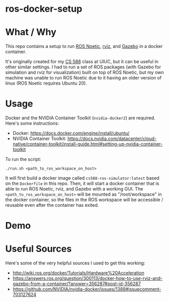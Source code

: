 # ros-docker-setup

# What / Why
This repo contains a setup to run  [ROS Noetic](http://wiki.ros.org/noetic), [rviz](http://wiki.ros.org/rviz), and [Gazebo](https://gazebosim.org) in a docker container.

It's originally created for my [CS 588](http://luthuli.cs.uiuc.edu/~daf/courses/MAAV-21/588-2021-home.html) class at UIUC, but it can be useful in other similar settings. I had to run a set of ROS packages (with Gazebo for simulation and rviz for visualization) built on top of ROS Noetic, but my own machine was unable to run ROS Noetic due to it having an older version of linux (ROS Noetic requires Ubuntu 20).

# Usage
Docker and the NVIDIA Container Toolkit (`nvidia-docker2`) are required. Here's some instructions:
- Docker: https://docs.docker.com/engine/install/ubuntu/
- NVIDIA Container Toolkit: https://docs.nvidia.com/datacenter/cloud-native/container-toolkit/install-guide.html#setting-up-nvidia-container-toolkit

To run the script:
```
./run.sh <path_to_ros_workspace_on_host>
```

It will first build a docker image called `cs588-ros-simulator:latest` based on the `Dockerfile` in this repo. Then, it will start a docker container that is able to run ROS Noetic, rviz, and Gazebo with a working GUI. The `<path_to_ros_workspace_on_host>` will be mounted as "/root/workspace" in the docker container, so the files in the ROS workspace will be accessible / reusable even after the container has exited.

# Demo

# Useful Sources
Here's some of the very helpful sources I used to get this working:
- http://wiki.ros.org/docker/Tutorials/Hardware%20Acceleration
- https://answers.ros.org/question/300113/docker-how-to-use-rviz-and-gazebo-from-a-container/?answer=356287#post-id-356287
- https://github.com/NVIDIA/nvidia-docker/issues/1388#issuecomment-703127624
